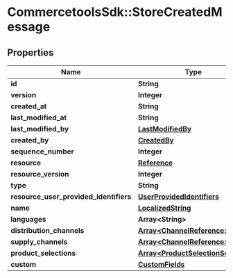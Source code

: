 # CommercetoolsSdk::StoreCreatedMessage

## Properties
Name | Type | Description | Notes
------------ | ------------- | ------------- | -------------
**id** | **String** |  | [optional] 
**version** | **Integer** |  | [optional] 
**created_at** | **String** |  | [optional] 
**last_modified_at** | **String** |  | [optional] 
**last_modified_by** | [**LastModifiedBy**](LastModifiedBy.md) |  | [optional] 
**created_by** | [**CreatedBy**](CreatedBy.md) |  | [optional] 
**sequence_number** | **Integer** |  | [optional] 
**resource** | [**Reference**](Reference.md) |  | [optional] 
**resource_version** | **Integer** |  | [optional] 
**type** | **String** |  | [optional] 
**resource_user_provided_identifiers** | [**UserProvidedIdentifiers**](UserProvidedIdentifiers.md) |  | [optional] 
**name** | [**LocalizedString**](LocalizedString.md) |  | [optional] 
**languages** | **Array&lt;String&gt;** |  | [optional] 
**distribution_channels** | [**Array&lt;ChannelReference&gt;**](ChannelReference.md) |  | [optional] 
**supply_channels** | [**Array&lt;ChannelReference&gt;**](ChannelReference.md) |  | [optional] 
**product_selections** | [**Array&lt;ProductSelectionSetting&gt;**](ProductSelectionSetting.md) |  | [optional] 
**custom** | [**CustomFields**](CustomFields.md) |  | [optional] 

